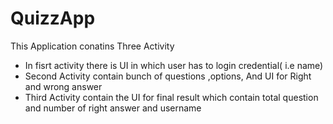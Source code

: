 # QuizzApp

This Application conatins Three Activity 

* In fisrt activity there is UI in which user has to login credential( i.e name)
* Second Activity contain bunch of questions ,options, And UI for Right and wrong answer
* Third Activity contain the UI for final result which contain total question and number of right answer and username
